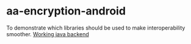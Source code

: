 # aa-encryption-android
To demonstrate which libraries should be used to make interoperability smoother.
[Working java backend](https://github.com/iamnewspecies/aa-encryption-backend)
